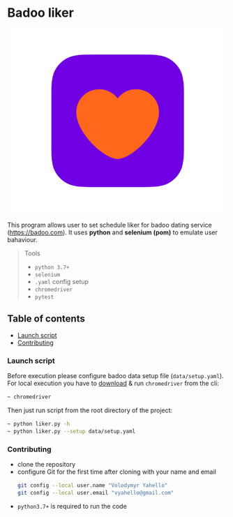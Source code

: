 # Badoo liker 
![Screenshot](image/like.png)

This program allows user to set schedule liker for badoo dating service (https://badoo.com).
It uses **python** and **selenium (pom)** to emulate user bahaviour. 

> Tools
> - `python 3.7+`
> - `selenium`
> - `.yaml` config setup
> - `chromedriver`
> - `pytest`

## Table of contents
- [Launch script](#launch-script)
- [Contributing](#contributing)

### Launch script
Before execution please configure badoo data setup file (`data/setup.yaml`). 
For local execution you have to [download](https://chromedriver.chromium.org) & run `chromedriver` from the cli:
```bash
~ chromedriver
```

Then just run script from the root directory of the project:
```bash
~ python liker.py -h
~ python liker.py --setup data/setup.yaml
```

### Contributing

- clone the repository
- configure Git for the first time after cloning with your name and email
  ```bash
  git config --local user.name "Volodymyr Yahello"
  git config --local user.email "vyahello@gmail.com"
  ```
- `python3.7+` is required to run the code